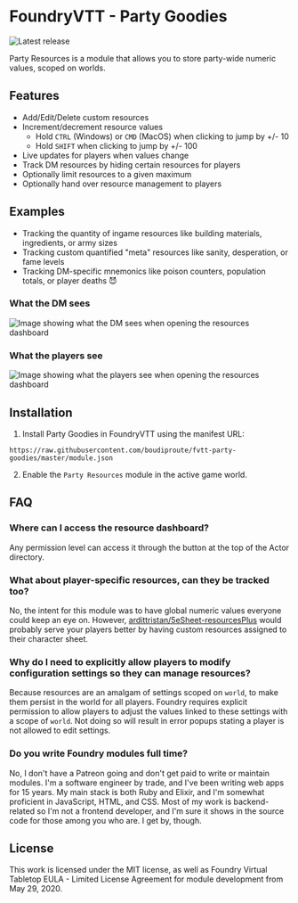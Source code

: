 # FoundryVTT - Party Goodies

![Latest release](https://img.shields.io/github/v/release/davelens/fvtt-party-resources?style=for-the-badge)

Party Resources is a module that allows you to store party-wide numeric values,
scoped on worlds.

## Features
* Add/Edit/Delete custom resources
* Increment/decrement resource values
  * Hold `CTRL` (Windows) or `CMD` (MacOS) when clicking to jump by +/- 10
  * Hold `SHIFT` when clicking to jump by +/- 100
* Live updates for players when values change
* Track DM resources by hiding certain resources for players
* Optionally limit resources to a given maximum
* Optionally hand over resource management to players

## Examples
* Tracking the quantity of ingame resources like building materials, ingredients, or army sizes
* Tracking custom quantified "meta" resources like sanity, desperation, or fame levels
* Tracking DM-specific mnemonics like poison counters, population totals, or player deaths 😈

### What the DM sees
![Image showing what the DM sees when opening the resources dashboard](https://davelens.be/screenshots/party-resources-dm.jpg?t=1607638881)

### What the players see
![Image showing what the players see when opening the resources dashboard](https://davelens.be/screenshots/party-resources-players.jpg?t=1607638881)

## Installation
1. Install Party Goodies in FoundryVTT using the manifest URL:
```
https://raw.githubusercontent.com/boudiproute/fvtt-party-goodies/master/module.json
```
2. Enable the `Party Resources` module in the active game world.

## FAQ
### Where can I access the resource dashboard?

Any permission level can access it through the button at the top of the Actor directory.

### What about player-specific resources, can they be tracked too?

No, the intent for this module was to have global numeric values everyone could keep an eye on. However, [ardittristan/5eSheet-resourcesPlus](https://github.com/ardittristan/5eSheet-resourcesPlus) would probably serve your players better by having custom resources assigned to their character sheet.

### Why do I need to explicitly allow players to modify configuration settings so they can manage resources?

Because resources are an amalgam of settings scoped on `world`, to make them persist in the world for all players. Foundry requires explicit permission to allow players to adjust the values linked to these settings with a scope of `world`. Not doing so will result in error popups stating a player is not allowed to edit settings.

### Do you write Foundry modules full time?

No, I don't have a Patreon going and don't get paid to write or maintain modules. I'm a software engineer by trade, and I've been writing web apps for 15 years. My main stack is both Ruby and Elixir, and I'm somewhat proficient in JavaScript, HTML, and CSS. Most of my work is backend-related so I'm not a frontend developer, and I'm sure it shows in the source code for those among you who are. I get by, though.

## License
This work is licensed under the MIT license, as well as Foundry Virtual Tabletop EULA - Limited License Agreement for module development from May 29, 2020.
